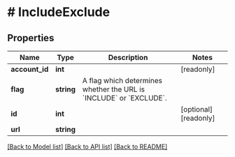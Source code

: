 # # IncludeExclude

## Properties

Name | Type | Description | Notes
------------ | ------------- | ------------- | -------------
**account_id** | **int** |  | [readonly]
**flag** | **string** | A flag which determines whether the URL is &#x60;INCLUDE&#x60; or &#x60;EXCLUDE&#x60;. |
**id** | **int** |  | [optional] [readonly]
**url** | **string** |  |

[[Back to Model list]](../../README.md#models) [[Back to API list]](../../README.md#endpoints) [[Back to README]](../../README.md)
